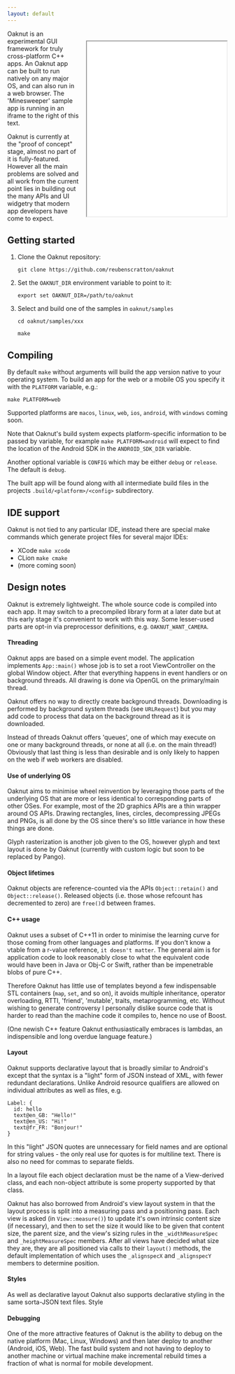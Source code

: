 ```yaml
---
layout: default
---
```

<iframe src="minesweeper/xx.html" style="margin-top:24px; margin-left:16px;" width="320" height="400" align="right">
</iframe>
Oaknut is an experimental GUI framework for truly cross-platform C++ apps. An
Oaknut app can be built to run natively on any major OS, and can also run in
a web browser. The 'Minesweeper' sample app is
running in an iframe to the right of this text.

Oaknut is currently at the "proof of concept" stage, almost no part of it is fully-featured. However all the main problems are solved and all work from the current point lies in building out the many APIs and UI widgetry that modern app developers have come to expect.

## Getting started
1. Clone the Oaknut repository:

    `git clone https://github.com/reubenscratton/oaknut`

2. Set the `OAKNUT_DIR` environment variable to point to it:

    `export set OAKNUT_DIR=/path/to/oaknut`

3. Select and build one of the samples in `oaknut/samples`

	`cd oaknut/samples/xxx`

    `make`

## Compiling
By default `make` without arguments will build the app version native to your
operating system. To build an app for the web or a mobile OS you specify it
with the `PLATFORM` variable, e.g.:

    make PLATFORM=web

Supported platforms are `macos`, `linux`, `web`, `ios`, `android`,
with `windows` coming soon.

Note that Oaknut's build system expects platform-specific information to be
passed by variable, for example `make PLATFORM=android` will expect to find
the location of the Android SDK in the `ANDROID_SDK_DIR` variable.

Another optional variable is `CONFIG` which may be either `debug` or `release`. The
default is `debug`.

The built app will be found along with all intermediate build files in the
projects `.build/<platform>/<config>` subdirectory.


## IDE support
Oaknut is not tied to any particular IDE, instead there are special make commands
which generate project files for several major IDEs:

- XCode `make xcode`
- CLion `make cmake`
- (more coming soon)


## Design notes

Oaknut is extremely lightweight. The whole source code is compiled
into each app. It may switch to a precompiled library form at
a later date but at this early stage it's convenient to work with this
way. Some lesser-used parts are opt-in via preprocessor definitions,
e.g. `OAKNUT_WANT_CAMERA`.

#### Threading
Oaknut apps are based on a simple event model. The application implements `App::main()`
whose job is to set a root ViewController on the global Window object. After that
everything happens in event handlers or on background threads. All drawing is done
via OpenGL on the primary/main thread.

Oaknut offers no way to directly create background threads. Downloading is performed
by background system threads (see `URLRequest`) but you may add code to process
that data on the background thread as it is downloaded.

Instead of threads Oaknut offers 'queues', one of which may execute on one or many
background threads, or none at all (i.e. on the main thread!) Obviously that last
thing is less than desirable and is only likely to happen on the web if
web workers are disabled.



#### Use of underlying OS
Oaknut aims to minimise wheel reinvention by leveraging those parts of the underlying
OS that are more or less identical to corresponding parts of other OSes. For example,
most of the 2D graphics APIs are a thin wrapper around OS APIs. Drawing rectangles,
lines, circles, decompressing JPEGs and PNGs, is all done by the OS since there's so
little variance in how these things are done.

Glyph rasterization is another job given to the OS, however glyph and text layout
is done by Oaknut (currently with custom logic but soon to be replaced by Pango).


#### Object lifetimes
Oaknut objects are reference-counted via the APIs `Object::retain()` and
`Object::release()`. Released objects (i.e. those whose refcount has decremented to zero)
are `free()`d between frames.


#### C++ usage
Oaknut uses a subset of C++11 in order to minimise the learning curve for those coming
from other languages and platforms. If you don't know a vtable from a r-value reference,
`it doesn't matter`. The general aim is for application code to look reasonably
close to what the equivalent code would have been in Java or Obj-C or Swift, rather
than be impenetrable blobs of pure C++.

Therefore Oaknut has little use of templates beyond a few indispensable STL containers
(`map`, `set`, and so on), it avoids multiple inheritance, operator overloading, RTTI,
'friend', 'mutable', traits, metaprogramming, etc. Without wishing to generate controversy
I personally dislike source code that is harder to read than the machine code it
compiles to, hence no use of Boost.

(One newish C++ feature Oaknut enthusiastically embraces is lambdas,
an indispensible and long overdue language feature.)



#### Layout
Oaknut supports declarative layout that is broadly similar to Android's
except that the syntax is a "light" form of JSON instead of XML, with fewer
redundant declarations. Unlike Android resource qualifiers are
allowed on individual attributes as well as files, e.g.

```
Label: {
  id: hello
  text@en_GB: "Hello!"
  text@en_US: "Hi!"
  text@fr_FR: "Bonjour!"
}
```

In this "light" JSON quotes are unnecessary for field names and are
optional for string values - the only real use for quotes is for multiline
text.  There is also no need for commas to separate fields.

In a layout file each object declaration must be the name of a View-derived
class, and each non-object attribute is some property supported by that class.


Oaknut has also borrowed from Android's view layout system in that
the layout process is split into a measuring pass and a positioning
pass. Each view is asked (in `View::measure()`) to update it's own
intrinsic content size (if necessary), and then to set the size it
would like to be given that content size, the parent size,
and the view's sizing rules in the `_widthMeasureSpec` and
`_heightMeasureSpec` members. After all views have decided what size
they are, they are all positioned via calls to their `layout()` methods,
the default implementation of which uses the `_alignspecX` and
`_alignspecY` members to determine position.

#### Styles
As well as declarative layout Oaknut also supports declarative styling
in the same sorta-JSON text files. Style

#### Debugging

One of the more attractive features of Oaknut is the ability
to debug on the native platform (Mac, Linux, Windows) and then
later deploy to another (Android, iOS, Web). The fast build system
and not having to deploy to another machine or virtual machine make
incremental rebuild times a fraction of what is normal for mobile development.
